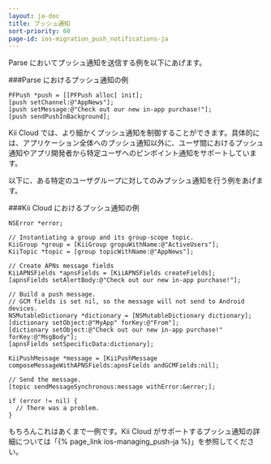 ```yaml
---
layout: ja-doc
title: プッシュ通知
sort-priority: 60
page-id: ios-migration_push_notifications-ja
---
```

Parse においてプッシュ通知を送信する例を以下にあげます。

###Parse におけるプッシュ通知の例

```objc
PFPush *push = [[PFPush alloc] init];
[push setChannel:@"AppNews"];
[push setMessage:@"Check out our new in-app purchase!"];
[push sendPushInBackground];
```

Kii Cloud では、より細かくプッシュ通知を制御することができます。具体的には、アプリケーション全体へのプッシュ通知以外に、ユーザ間におけるプッシュ通知やアプリ開発者から特定ユーザへのピンポイント通知をサポートしています。

以下に、ある特定のユーザグループに対してのみプッシュ通知を行う例をあげます。

###Kii Cloud におけるプッシュ通知の例

```objc
NSError *error;

// Instantiating a group and its group-scope topic.
KiiGroup *group = [KiiGroup gropuWithName:@"ActiveUsers"];
KiiTopic *topic = [group topicWithName:@"AppNews"];

// Create APNs message fields
KiiAPNSFields *apnsFields = [KiiAPNSFields createFields];
[apnsFields setAlertBody:@"Check out our new in-app purchase!"];

// Build a push message.
// GCM fields is set nil, so the message will not send to Android devices.
NSMutableDictionary *dictionary = [NSMutableDictionary dictionary];
[dictionary setObject:@"MyApp" forKey:@"From"];
[dictionary setObject:@"Check out our new in-app purchase!" forKey:@"MsgBody"];
[apnsFields setSpecificData:dictionary];

KiiPushMessage *message = [KiiPushMessage composeMessageWithAPNSFields:apnsFields andGCMFields:nil];

// Send the message.
[topic sendMessageSynchronous:message withError:&error;];

if (error != nil) {
  // There was a problem.
}
```

もちろんこれはあくまで一例です。Kii Cloud がサポートするプッシュ通知の詳細については「{% page_link ios-managing_push-ja %}」を参照してください。
